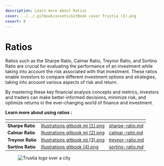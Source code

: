 ```yaml
---
description: Learn more about Ratios
cover: ../../.gitbook/assets/GitBook cover Trustia (3).png
coverY: 0
---
```


# Ratios

Ratios such as the Sharpe Ratio, Calmar Ratio, Treynor Ratio, and Sortino Ratio are crucial for evaluating the performance of an investment while taking into account the risk associated with that investment. These ratios enable investors to compare different investment options and strategies, taking into account various aspects of risk and return.

By mastering these key financial analysis concepts and metrics, investors and traders can make better-informed decisions, minimize risk, and optimize returns in the ever-changing world of finance and investment.

**Learn more about using ratios :**

<table data-card-size="large" data-view="cards"><thead><tr><th></th><th data-hidden data-card-cover data-type="files"></th><th data-hidden data-card-target data-type="content-ref"></th></tr></thead><tbody><tr><td><strong>Sharpe Ratio</strong></td><td><a href="../../.gitbook/assets/Illustrations gitbook mj (1).png">Illustrations gitbook mj (1).png</a></td><td><a href="sharpe-ratio.md">sharpe-ratio.md</a></td></tr><tr><td><strong>Calmar Ratio</strong></td><td><a href="../../.gitbook/assets/Illustrations gitbook mj (2).png">Illustrations gitbook mj (2).png</a></td><td><a href="calmar-ratio.md">calmar-ratio.md</a></td></tr><tr><td><strong>Treynor Ratio</strong></td><td><a href="../../.gitbook/assets/Illustrations gitbook mj (3).png">Illustrations gitbook mj (3).png</a></td><td><a href="treynor-ratio.md">treynor-ratio.md</a></td></tr><tr><td><strong>Sortino Ratio</strong></td><td><a href="../../.gitbook/assets/Illustrations gitbook (4).png">Illustrations gitbook (4).png</a></td><td><a href="sortino-ratio.md">sortino-ratio.md</a></td></tr></tbody></table>

<figure><img src="../../.gitbook/assets/Capture d’écran 2023-12-19 à 18.42.18.png" alt="Trustia logo over a city"><figcaption></figcaption></figure>
